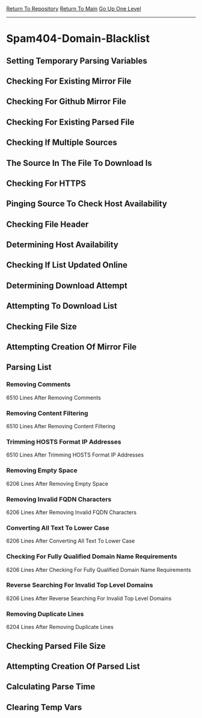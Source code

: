 [Return To Repository](https://github.com/deathbybandaid/piholeparser/)
[Return To Main](https://github.com/deathbybandaid/piholeparser/blob/master/RecentRunLogs/Mainlog.md)
[Go Up One Level](https://github.com/deathbybandaid/piholeparser/blob/master/RecentRunLogs/TopLevelScripts/30-Processing-Blacklists.md)
____________________________________
# Spam404-Domain-Blacklist
## Setting Temporary Parsing Variables
## Checking For Existing Mirror File
## Checking For Github Mirror File
## Checking For Existing Parsed File
## Checking If Multiple Sources
## The Source In The File To Download Is
## Checking For HTTPS
## Pinging Source To Check Host Availability
## Checking File Header
## Determining Host Availability
## Checking If List Updated Online
## Determining Download Attempt
## Attempting To Download List
## Checking File Size
## Attempting Creation Of Mirror File
## Parsing List
### Removing Comments
6510 Lines After Removing Comments
### Removing Content Filtering
6510 Lines After Removing Content Filtering
### Trimming HOSTS Format IP Addresses
6510 Lines After Trimming HOSTS Format IP Addresses
### Removing Empty Space
6206 Lines After Removing Empty Space
### Removing Invalid FQDN Characters
6206 Lines After Removing Invalid FQDN Characters
### Converting All Text To Lower Case
6206 Lines After Converting All Text To Lower Case
### Checking For Fully Qualified Domain Name Requirements
6206 Lines After Checking For Fully Qualified Domain Name Requirements
### Reverse Searching For Invalid Top Level Domains
6206 Lines After Reverse Searching For Invalid Top Level Domains
### Removing Duplicate Lines
6204 Lines After Removing Duplicate Lines
## Checking Parsed File Size
## Attempting Creation Of Parsed List
## Calculating Parse Time
## Clearing Temp Vars
